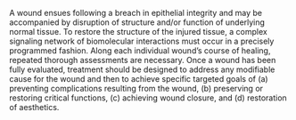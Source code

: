 A wound ensues following a breach in epithelial integrity and may be accompanied by disruption of structure and/or function of underlying normal tissue. To restore the structure of the injured tissue, a complex signaling network of biomolecular interactions must occur in a precisely programmed fashion. Along each individual wound’s course of healing, repeated thorough assessments are necessary. Once a wound has been fully evaluated, treatment should be designed to address any modifiable cause for the wound and then to achieve specific targeted goals of (a) preventing complications resulting from the wound, (b) preserving or restoring critical functions, (c) achieving wound closure, and (d) restoration of aesthetics.